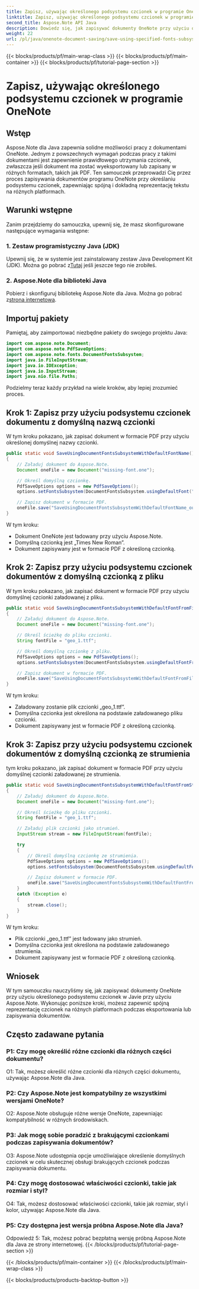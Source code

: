 ```yaml
---
title: Zapisz, używając określonego podsystemu czcionek w programie OneNote
linktitle: Zapisz, używając określonego podsystemu czcionek w programie OneNote
second_title: Aspose.Note API Java
description: Dowiedz się, jak zapisywać dokumenty OneNote przy użyciu określonego podsystemu czcionek w Javie za pomocą Aspose.Note. Bez wysiłku zapewnij spójną reprezentację czcionek na różnych platformach.
weight: 22
url: /pl/java/onenote-document-saving/save-using-specified-fonts-subsystem/
---
```


{{< blocks/products/pf/main-wrap-class >}}
{{< blocks/products/pf/main-container >}}
{{< blocks/products/pf/tutorial-page-section >}}

# Zapisz, używając określonego podsystemu czcionek w programie OneNote

## Wstęp

Aspose.Note dla Java zapewnia solidne możliwości pracy z dokumentami OneNote. Jednym z powszechnych wymagań podczas pracy z takimi dokumentami jest zapewnienie prawidłowego utrzymania czcionek, zwłaszcza jeśli dokument ma zostać wyeksportowany lub zapisany w różnych formatach, takich jak PDF. Ten samouczek przeprowadzi Cię przez proces zapisywania dokumentów programu OneNote przy określaniu podsystemu czcionek, zapewniając spójną i dokładną reprezentację tekstu na różnych platformach.

## Warunki wstępne

Zanim przejdziemy do samouczka, upewnij się, że masz skonfigurowane następujące wymagania wstępne:

### 1. Zestaw programistyczny Java (JDK)

 Upewnij się, że w systemie jest zainstalowany zestaw Java Development Kit (JDK). Można go pobrać z[Tutaj](https://www.oracle.com/java/technologies/javase-jdk15-downloads.html) jeśli jeszcze tego nie zrobiłeś.

### 2. Aspose.Note dla biblioteki Java

 Pobierz i skonfiguruj bibliotekę Aspose.Note dla Java. Można go pobrać z[strona internetowa](https://releases.aspose.com/note/java/).

## Importuj pakiety

Pamiętaj, aby zaimportować niezbędne pakiety do swojego projektu Java:

```java
import com.aspose.note.Document;
import com.aspose.note.PdfSaveOptions;
import com.aspose.note.fonts.DocumentFontsSubsystem;
import java.io.FileInputStream;
import java.io.IOException;
import java.io.InputStream;
import java.nio.file.Paths;
```

Podzielmy teraz każdy przykład na wiele kroków, aby lepiej zrozumieć proces.

## Krok 1: Zapisz przy użyciu podsystemu czcionek dokumentu z domyślną nazwą czcionki

W tym kroku pokazano, jak zapisać dokument w formacie PDF przy użyciu określonej domyślnej nazwy czcionki.

```java
public static void SaveUsingDocumentFontsSubsystemWithDefaultFontName() throws IOException
{
    // Załaduj dokument do Aspose.Note.
    Document oneFile = new Document("missing-font.one");

    // Określ domyślną czcionkę.
    PdfSaveOptions options = new PdfSaveOptions();
    options.setFontsSubsystem(DocumentFontsSubsystem.usingDefaultFont("Times New Roman"));

    // Zapisz dokument w formacie PDF.
    oneFile.save("SaveUsingDocumentFontsSubsystemWithDefaultFontName_out.pdf", options);
}
```

W tym kroku:
- Dokument OneNote jest ładowany przy użyciu Aspose.Note.
- Domyślną czcionką jest „Times New Roman”.
- Dokument zapisywany jest w formacie PDF z określoną czcionką.

## Krok 2: Zapisz przy użyciu podsystemu czcionek dokumentów z domyślną czcionką z pliku

W tym kroku pokazano, jak zapisać dokument w formacie PDF przy użyciu domyślnej czcionki załadowanej z pliku.

```java
public static void SaveUsingDocumentFontsSubsystemWithDefaultFontFromFile() throws IOException
{
    // Załaduj dokument do Aspose.Note.
    Document oneFile = new Document("missing-font.one");

    // Określ ścieżkę do pliku czcionki.
    String fontFile = "geo_1.ttf";

    // Określ domyślną czcionkę z pliku.
    PdfSaveOptions options = new PdfSaveOptions();
    options.setFontsSubsystem(DocumentFontsSubsystem.usingDefaultFontFromFile(fontFile));

    // Zapisz dokument w formacie PDF.
    oneFile.save("SaveUsingDocumentFontsSubsystemWithDefaultFontFromFile_out.pdf", options);
}
```

W tym kroku:
- Załadowany zostanie plik czcionki „geo_1.ttf”.
- Domyślna czcionka jest określona na podstawie załadowanego pliku czcionki.
- Dokument zapisywany jest w formacie PDF z określoną czcionką.

## Krok 3: Zapisz przy użyciu podsystemu czcionek dokumentów z domyślną czcionką ze strumienia

tym kroku pokazano, jak zapisać dokument w formacie PDF przy użyciu domyślnej czcionki załadowanej ze strumienia.

```java
public static void SaveUsingDocumentFontsSubsystemWithDefaultFontFromStream() throws IOException
{
    // Załaduj dokument do Aspose.Note.
    Document oneFile = new Document("missing-font.one");

    // Określ ścieżkę do pliku czcionki.
    String fontFile = "geo_1.ttf";

    // Załaduj plik czcionki jako strumień.
    InputStream stream = new FileInputStream(fontFile);

    try
    {
        // Określ domyślną czcionkę ze strumienia.
        PdfSaveOptions options = new PdfSaveOptions();
        options.setFontsSubsystem(DocumentFontsSubsystem.usingDefaultFontFromStream(stream));

        // Zapisz dokument w formacie PDF.
        oneFile.save("SaveUsingDocumentFontsSubsystemWithDefaultFontFromStream_out.pdf", options);
    }
    catch (Exception e)
    {
        stream.close();
    }
}
```

W tym kroku:
- Plik czcionki „geo_1.ttf” jest ładowany jako strumień.
- Domyślna czcionka jest określona na podstawie załadowanego strumienia.
- Dokument zapisywany jest w formacie PDF z określoną czcionką.

## Wniosek

W tym samouczku nauczyliśmy się, jak zapisywać dokumenty OneNote przy użyciu określonego podsystemu czcionek w Javie przy użyciu Aspose.Note. Wykonując poniższe kroki, możesz zapewnić spójną reprezentację czcionek na różnych platformach podczas eksportowania lub zapisywania dokumentów.

## Często zadawane pytania

### P1: Czy mogę określić różne czcionki dla różnych części dokumentu?

O1: Tak, możesz określić różne czcionki dla różnych części dokumentu, używając Aspose.Note dla Java.

### P2: Czy Aspose.Note jest kompatybilny ze wszystkimi wersjami OneNote?

O2: Aspose.Note obsługuje różne wersje OneNote, zapewniając kompatybilność w różnych środowiskach.

### P3: Jak mogę sobie poradzić z brakującymi czcionkami podczas zapisywania dokumentów?

O3: Aspose.Note udostępnia opcje umożliwiające określenie domyślnych czcionek w celu skutecznej obsługi brakujących czcionek podczas zapisywania dokumentu.

### P4: Czy mogę dostosować właściwości czcionki, takie jak rozmiar i styl?

O4: Tak, możesz dostosować właściwości czcionki, takie jak rozmiar, styl i kolor, używając Aspose.Note dla Java.

### P5: Czy dostępna jest wersja próbna Aspose.Note dla Java?

Odpowiedź 5: Tak, możesz pobrać bezpłatną wersję próbną Aspose.Note dla Java ze strony internetowej.
{{< /blocks/products/pf/tutorial-page-section >}}

{{< /blocks/products/pf/main-container >}}
{{< /blocks/products/pf/main-wrap-class >}}

{{< blocks/products/products-backtop-button >}}
